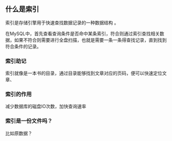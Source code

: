 ## 什么是索引

索引是存储引擎用于快速查找数据记录的一种数据结构 。

在MySQL中，首先查看查询条件是否命中某条索引，符合则通过索引查找相关数据，如果不符合则需要进行全盘扫描，也就是需要一条一条得查找记录，直到找到符合条件的记录。

### 索引助记

索引就像是一本书的目录，通过目录能够找到文章对应的页码，便可以快速定位文章、

### 索引的作用

减少数据库的磁盘IO次数，加快查询速率


### 索引是一份文件吗？

比如原数据？